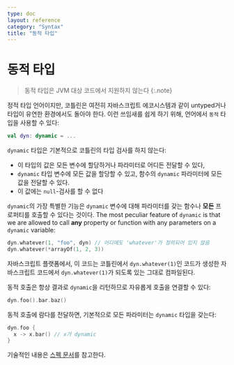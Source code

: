 ```yaml
---
type: doc
layout: reference
category: "Syntax"
title: "동적 타입"
---
```


# 동적 타입

> 동적 타입은 JVM 대상 코드에서 지원하지 않는다
{:.note}

정적 타입 언어이지만, 코틀린은 여전히 자바스크립트 에코시스템과 같이 untyped거나 타입이 유연한 환경에서도 돌아야 한다.
이런 쓰임새를 쉽게 하기 위해, 언어에서 `동적` 타입을 사용할 수 있다:

``` kotlin
val dyn: dynamic = ...
```

`dynamic` 타입은 기본적으로 코틀린의 타입 검사를 하지 않는다:
  - 이 타입의 값은 모든 변수에 할당하거나 파라미터로 어디든 전달할 수 있다,
  - `dynamic` 타입 변수에 모든 값을 할당할 수 있고, 함수의 `dynamic` 파라미터에 모든 값을 전달할 수 있다.
  - 이 값에는 `null`-검사를 할 수 없다

`dynamic`의 가장 특별한 기능은 `dynamic` 변수에 대해 파라미터를 갖는 함수나 **모든** 프로퍼티를 호출할 수 있다는 것이다.
The most peculiar feature of `dynamic` is that we are allowed to call **any** property or function with any parameters
on a `dynamic` variable:

``` kotlin
dyn.whatever(1, "foo", dyn) // 어디에도 'whatever'가 정의되어 있지 않음
dyn.whatever(*arrayOf(1, 2, 3))
```

자바스크립트 플랫폼에서, 이 코드는 코틀린에서 `dyn.whatever(1)`인 코드가 생성한 자바스크립트 코드에서 `dyn.whatever(1)`가 되도록
있는 그대로 컴파일된다.

동적 호출은 항상 결과로 `dynamic`을 리턴하므로 자유롭게 호출을 연결할 수 있다:

``` kotlin
dyn.foo().bar.baz()
```

동적 호출에 람다를 전달하면, 기본적으로 모든 파라미터는 `dynamic` 타입을 갖는다:

``` kotlin
dyn.foo {
  x -> x.bar() // x가 dynamic
}
```

기술적인 내용은 [스펙 문서](https://github.com/JetBrains/kotlin/blob/master/spec-docs/dynamic-types.md)를 참고한다.
